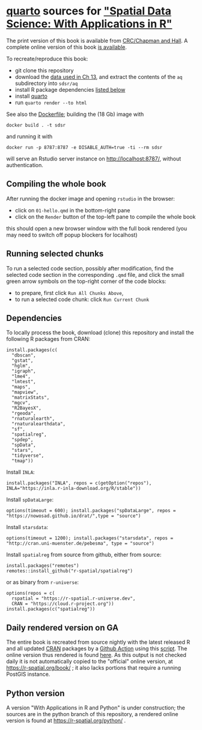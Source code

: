 # [quarto](https://quarto.org/) sources for ["Spatial Data Science: With Applications in R"](https://r-spatial.org/book)

The print version of this book is available from [CRC/Chapman and Hall](https://www.routledge.com/Spatial-Data-Science-With-Applications-in-R/Pebesma-Bivand/p/book/9781138311183). A complete online version of this book [is available](https://r-spatial.org/book).

To recreate/reproduce this book:

* git clone this repository
* download the [data used in Ch 13](https://uni-muenster.sciebo.de/s/8mEbeHPOX9GdAYn), and extract the contents of the `aq` subdirectory into `sdsr/aq`
* install R package dependencies [listed below](#dependencies)
* install [quarto](https://quarto.org/) 
* run `quarto render --to html`

See also the [Dockerfile](https://github.com/edzer/sdsr/tree/main/docker); building the (18 Gb) image with
```
docker build . -t sdsr
```
and running it with
```
docker run -p 8787:8787 -e DISABLE_AUTH=true -ti --rm sdsr
```
will serve an Rstudio server instance on <http://localhost:8787/>, without authentication.


## Compiling the whole book

After running the docker image and opening `rstudio` in the browser:

* click on `01-hello.qmd` in the bottom-right pane
* click on the `Render` button of the top-left pane to compile the whole book

this should open a new browser window with the full book rendered (you may need to switch off popup blockers for localhost)

## Running selected chunks 

To run a selected code section, possibly after modification, find the selected code section in the corresponding `.qmd` file, and click the small green arrow symbols on the top-right corner of the code blocks:

* to prepare, first click `Run All Chunks Above`,
* to run a selected code chunk: click `Run Current Chunk`

## Dependencies

To locally process the book, download (clone) this repository and install the following R packages from CRAN:

```
install.packages(c(
  "dbscan",
  "gstat",
  "hglm",
  "igraph",
  "lme4",
  "lmtest",
  "maps",
  "mapview",
  "matrixStats",
  "mgcv",
  "R2BayesX",
  "rgeoda",
  "rnaturalearth",
  "rnaturalearthdata",
  "sf",
  "spatialreg",
  "spdep",
  "spData",
  "stars",
  "tidyverse",
  "tmap"))
```

Install `INLA`:
```
install.packages("INLA", repos = c(getOption("repos"), INLA="https://inla.r-inla-download.org/R/stable"))
```

Install `spDataLarge`:
```
options(timeout = 600); install.packages("spDataLarge", repos = "https://nowosad.github.io/drat/",type = "source")
```
Install `starsdata`:
```
options(timeout = 1200); install.packages("starsdata", repos = "http://cran.uni-muenster.de/pebesma", type = "source")
```

Install `spatialreg` from source from github, either from source:
```
install.packages("remotes")
remotes::install_github("r-spatial/spatialreg")
```
or as binary from `r-universe`:
```
options(repos = c(
  rspatial = "https://r-spatial.r-universe.dev",
  CRAN = "https://cloud.r-project.org"))
install.packages(c("spatialreg"))
```

## Daily rendered version on GA

The entire book is recreated from source nightly with the latest released R and all updated [CRAN]() packages by a [Github Action](https://github.com/edzer/sdsr/actions) using this [script](https://github.com/edzer/sdsr/blob/main/.github/workflows/publish.yml). The online version thus rendered is found [here](https://edzer.github.io/sdsr/). As this output is not checked daily it is not automatically copied to the "official" online version, at https://r-spatial.org/book/ ; it also lacks portions that require a running PostGIS instance.

## Python version

A version "With Applications in R and Python" is under construction; the sources are in the python branch of this repository, a rendered online version is found at https://r-spatial.org/python/ .
